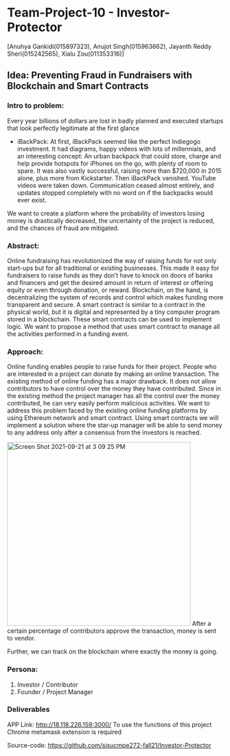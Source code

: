 # Team-Project-10  - Investor-Protector
[Anuhya Gankidi(015897323), Anujot Singh(015963662), Jayanth Reddy Sheri(015242565), Xialu Zou(011353316)]

## Idea: Preventing Fraud in Fundraisers with Blockchain and Smart Contracts
### Intro to problem:
Every year billions of dollars are lost in badly planned and executed startups that look perfectly legitimate at the first glance

* iBackPack: At first, iBackPack seemed like the perfect Indiegogo investment. It had diagrams, happy videos with lots of millennials, and an interesting concept: An urban backpack that could store, charge and help provide hotspots for iPhones on the go, with plenty of room to spare. It was also vastly successful, raising more than $720,000 in 2015 alone, plus more from Kickstarter. Then iBackPack vanished. YouTube videos were taken down. Communication ceased almost entirely, and updates stopped completely with no word on if the backpacks would ever exist.

We want to create a platform where the probability of investors losing money is drastically decreased, the uncertainty of the project is reduced, and the chances of fraud are mitigated.


### Abstract:
Online fundraising has revolutionized the way of raising funds for not only start-ups but for all traditional or existing businesses. This made it easy for fundraisers to raise funds as they don’t have to knock on doors of banks and financers and get the desired amount in return of interest or offering equity or even through donation, or reward. Blockchain, on the hand, is decentralizing the system of records and control which makes funding more transparent and secure. A smart contract is similar to a contract in the physical world, but it is digital and represented by a tiny computer program stored in a blockchain. These smart contracts can be used to implement logic. We want to propose a method that uses smart contract to manage all the activities performed in a funding event.

### Approach:
Online funding enables people to raise funds for their project. People who are interested in a project can donate by making an online transaction. The existing method of online funding has a major drawback. It does not allow contributors to have control over the money they have contributed. Since in the existing method the project manager has all the control over the money contributed, he can very easily perform malicious activities. We want to address this problem faced by the existing online funding platforms by using Ethereum network and smart contract. Using smart contracts we will implement a solution where the star-up manager will be able to send money to any address only after a consensus from the investors is reached. 

<img width="427" alt="Screen Shot 2021-09-21 at 3 09 25 PM" src="https://user-images.githubusercontent.com/67829172/134254427-ad2b1a95-96d2-4f83-bb60-b437e2e82e85.png"> 
After a certain percentage of contributors approve the transaction, money is sent to vendor.

Further, we can track on the blockchain where exactly the money is going.

### Persona:
1. Investor / Contributor
2. Founder / Project Manager

<!-- ## idea3: Credit card fraud detection (Jayanth)
### Intro to problem:
It is important that credit card companies are able to recognize fraudulent credit card transactions so that customers are not charged for items that they did not purchase.
### Abstract:
 The aim of this R project is to build a classifier that can detect credit card fraudulent transactions. We will use a variety of machine learning algorithms like Decision Trees, Logistic Regression, Artificial Neural Networks and finally, Gradient Boosting Classifier that will be able to discern fraudulent from non-fraudulent one.
### Dataset links:
https://drive.google.com/file/d/1CTAlmlREFRaEN3NoHHitewpqAtWS5cVQ/view  -->
<!-- 
## idea4: Profanity filter in chat (Anuhya)
### Intro to problem:
Youth today are subjected to more hate speech online than ever. In the world of chat, any person has the power to abuse and bully online and the number of these situations have been increasing rapidly everyday.
### Abstract:
To stop this, we can implement a profanity filter as a plugin to chat that flags and conceals the obscene and violent content.
### Dataset links:
https://www.kaggle.com/miklgr500/jigsaw-multilingual-swear-profanity
https://www.kaggle.com/mrmorj/hate-speech-and-offensive-language-dataset 
## Idea 3: Playdate Setup App 
### Intro to problem:
Because of the pandamic of Covid-19 and the shut-down of many areas in the United States. Many parents are tend to keep their 1-4 yeas old children at home instead of sending them to daycares and preschools. This caused a lack of social interaction among the children.
### Abstract:
We can develop a Playdate Setup App which enable parents to share their wish to set-up playdates among children. They can upload their child's profile on the app. And they will be able to find potiential matched nearby. Children's can be matched based on their different needs. For example a shy kid might need to play with an outgoing friend. And children who speak the same language would want to play together. Or if parents want to find a friend that can speak a foreign language for their kid, they might also find a match.  
### Approach:
In our project, we intend to build a web based application where Mommies and Daddies can help build their child’s social circle and avail awesome discounts and deals! PlayDate is an interactive platform. Users can share stories, create memories and expand their child’s world, all through the ease of a single page. We planned to build the application UI using React JS and Java Spring-boot for server side implementation and Postgres for DB.
### Persona:
1. Parents of kids ages 1-4. -->
<!--
## Idea 1: Teenager Anti-addiction/safely watching system 
### Intro to problem:
With the development of electronic technology, there are an increasing number of teenagers and children who use electronic product more frequently. Some of them spend so much time on playing video games, watching Youtuber video, TiK-Tok, NetFlix, that is not only a waste of time but also harmful to their health.
### Abstract:
We can develop an Anti-addiction/safely watching system which askes players to turn on the camera for an identity recognition. The system will be able to identify the player's age range. For example, if the system decide the player is under 16, it will only let the player to play video games/watching video for one hour. Then a warning message will show up. And the connection to the game or video will be lost. It can also be used to identify if the user is watching inapproprate content based on age recognition and tags on the content. 
### Approach:
In our project, we intend to build a model to recognize people's age based on real facial data. We plan to use machine learning technology to process and analyze our existing dataset. We planed to compare several machine learning models in order to find an optimal solution, including: 
1. K-Nearest Neighbors,KNN 
2. K-Means Clustering
3. Linear Regression
4. Random Forest

We are going to decide which one we are going to use based on their accuracy. 
Camera on personal PC will be used to capture user's image. And personal account will be established once the user's age has been identified.If the user is grouped into underaged, a tag will appear on his/her personal page and following tasks can be excuted.
### Persona:
1. Teenagers who spend too much time on video games.
2. Perants who can not supervise their children all day long.
3. Online Video Platforrms or game maker who do not want to show inapproprate content to underage audience.
### Dataset links:
https://www.kaggle.com/frabbisw/facial-age
https://susanqq.github.io/UTKFace/
-->
### Deliverables
APP Link: http://18.118.226.159:3000/
To use the functions of this project Chrome metamask extension is required

Source-code: https://github.com/sjsucmpe272-fall21/Investor-Protector
